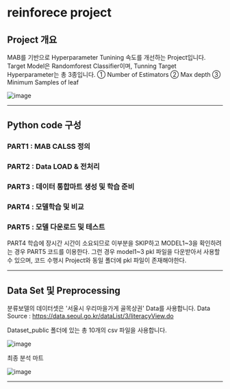 # reinforece project

## Project 개요
MAB를 기반으로 Hyperparameter Tunining 속도를 개선하는 Project입니다.
Target Model은 Randomforest Classifier이며, Tunning Target Hyperparameter는 총 3종입니다.
① Number of Estimators 
② Max depth 
③ Minimum Samples of leaf 

![image](https://user-images.githubusercontent.com/95091156/206911109-0ad87a37-31fb-4eb5-998d-1daf7377a12a.png)

***

## Python code 구성
### PART1 : MAB CALSS 정의
### PART2 : Data LOAD & 전처리 
### PART3 : 데이터 통합마트 생성 및 학습 준비
### PART4 : 모델학습 및 비교
### PART5 : 모델 다운로드 및 테스트
PART4 학습에 장시간 시간이 소요되므로 이부분을 SKIP하고 MODEL1~3을 확인하려는 경우 PART5 코드를 이용한다.
그런 경우 model1~3 pkl 파일을 다운받아서 사용할 수 있으며, 코드 수행시 Project와 동일 폴더에 pkl 파일이 존재해야한다.

***

## Data Set 및 Preprocessing

분류보델의 데이터셋은 '서울시 우리마을가게 골목상권' Data를 사용합니다.
Data Source : https://data.seoul.go.kr/dataList/3/literacyView.do

Dataset_public 폴더에 있는 총 10개의 csv 파일을 사용합니다.

![image](https://user-images.githubusercontent.com/95091156/206910447-27d76db2-6061-44d4-9a77-c027ba8b8b98.png)

최종 분석 마트

![image](https://user-images.githubusercontent.com/95091156/206910594-254e8e57-a354-4a44-a20e-3d42b3961034.png)

***

